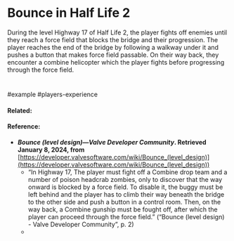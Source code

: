 # Bounce in Half Life 2

During the level Highway 17 of Half Life 2, the player fights off enemies until they reach a force field that blocks the bridge and their progression. The player reaches the end of the bridge by following a walkway under it and pushes a button that makes force field passable. On their way back, they encounter a combine helicopter which the player fights before progressing through the force field.
#
#example #players-experience 
#### Related:


#### Reference:
- **_Bounce (level design)—Valve Developer Community_. Retrieved January 8, 2024, from** [https://developer.valvesoftware.com/wiki/Bounce_(level_design)](https://developer.valvesoftware.com/wiki/Bounce_(level_design))
	- “In Highway 17, The player must fight off a Combine drop team and a number of poison headcrab zombies, only to discover that the way onward is blocked by a force field. To disable it, the buggy must be left behind and the player has to climb their way beneath the bridge to the other side and push a button in a control room. Then, on the way back, a Combine gunship must be fought off, after which the player can proceed through the force field.” (“Bounce (level design) - Valve Developer Community”, p. 2)
	- 
